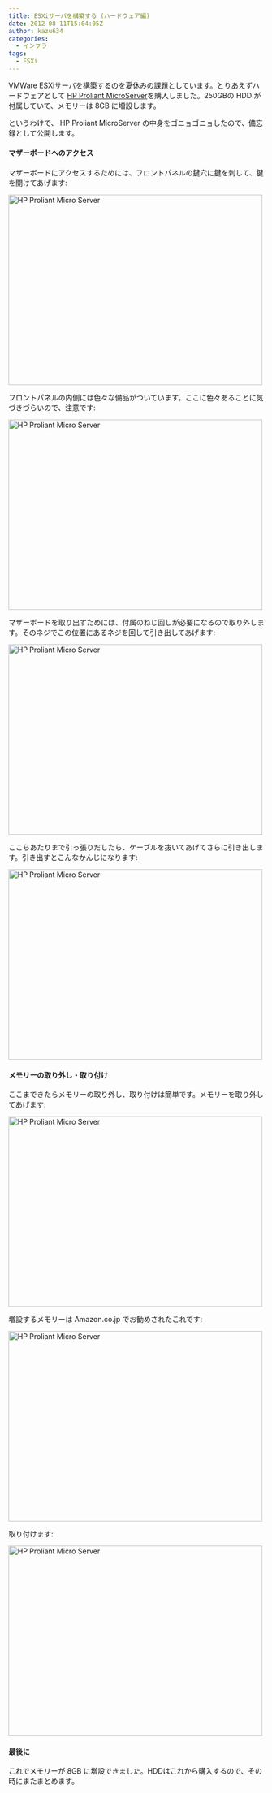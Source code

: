 ```yaml
---
title: ESXiサーバを構築する (ハードウェア編)
date: 2012-08-11T15:04:05Z
author: kazu634
categories:
  - インフラ
tags:
  - ESXi
---
```

<div class="section">
<p>
    VMWare ESXiサーバを構築するのを夏休みの課題としています。とりあえずハードウェアとして <a href="http://h50146.www5.hp.com/products/servers/proliant/micro/" onclick="__gaTracker('send', 'event', 'outbound-article', 'http://h50146.www5.hp.com/products/servers/proliant/micro/', 'HP Proliant MicroServer');" target="_blank">HP Proliant MicroServer</a>を購入しました。250GBの HDD が付属していて、メモリーは 8GB に増設します。
</p>

<p>
    というわけで、 HP Proliant MicroServer の中身をゴニョゴニョしたので、備忘録として公開します。
</p>

<h4>
    マザーボードへのアクセス
</h4>

<p>
    マザーボードにアクセスするためには、フロントパネルの鍵穴に鍵を刺して、鍵を開けてあげます:
</p>

<p>
<a href="http://www.flickr.com/photos/42332031@N02/7756786490/" onclick="__gaTracker('send', 'event', 'outbound-article', 'http://www.flickr.com/photos/42332031@N02/7756786490/', '');" title="HP Proliant Micro Server by kazu634, on Flickr"><img src="http://farm9.staticflickr.com/8296/7756786490_9c81baeb89.jpg" alt="HP Proliant Micro Server" width="500" height="375" /></a>
</p>

<p>
    フロントパネルの内側には色々な備品がついています。ここに色々あることに気づきづらいので、注意です:
</p>

<p>
<a href="http://www.flickr.com/photos/42332031@N02/7756790676/" onclick="__gaTracker('send', 'event', 'outbound-article', 'http://www.flickr.com/photos/42332031@N02/7756790676/', '');" title="HP Proliant Micro Server by kazu634, on Flickr"><img src="http://farm8.staticflickr.com/7254/7756790676_1860832d3f.jpg" alt="HP Proliant Micro Server" width="500" height="375" /></a>
</p>

<p>
    マザーボードを取り出すためには、付属のねじ回しが必要になるので取り外します。そのネジでこの位置にあるネジを回して引き出してあげます:
</p>

<p>
<a href="http://www.flickr.com/photos/42332031@N02/7756788430/" onclick="__gaTracker('send', 'event', 'outbound-article', 'http://www.flickr.com/photos/42332031@N02/7756788430/', '');" title="HP Proliant Micro Server by kazu634, on Flickr"><img src="http://farm9.staticflickr.com/8286/7756788430_fd1ba19831.jpg" alt="HP Proliant Micro Server" width="500" height="375" /></a>
</p>

<p>
    ここらあたりまで引っ張りだしたら、ケーブルを抜いてあげてさらに引き出します。引き出すとこんなかんじになります:
</p>

<p>
<a href="http://www.flickr.com/photos/42332031@N02/7756614206/" onclick="__gaTracker('send', 'event', 'outbound-article', 'http://www.flickr.com/photos/42332031@N02/7756614206/', '');" title="HP Proliant Micro Server by kazu634, on Flickr"><img src="http://farm9.staticflickr.com/8284/7756614206_67942851a3.jpg" alt="HP Proliant Micro Server" width="500" height="375" /></a>
</p>

<h4>
    メモリーの取り外し・取り付け
</h4>

<p>
    ここまできたらメモリーの取り外し、取り付けは簡単です。メモリーを取り外してあげます:
</p>

<p>
<a href="http://www.flickr.com/photos/42332031@N02/7756618144/" onclick="__gaTracker('send', 'event', 'outbound-article', 'http://www.flickr.com/photos/42332031@N02/7756618144/', '');" title="HP Proliant Micro Server by kazu634, on Flickr"><img src="http://farm9.staticflickr.com/8282/7756618144_824c8831bf.jpg" alt="HP Proliant Micro Server" width="500" height="375" /></a>
</p>

<p>
    増設するメモリーは Amazon.co.jp でお勧めされたこれです:
</p>

<p>
<a href="http://www.flickr.com/photos/42332031@N02/7756614940/" onclick="__gaTracker('send', 'event', 'outbound-article', 'http://www.flickr.com/photos/42332031@N02/7756614940/', '');" title="HP Proliant Micro Server by kazu634, on Flickr"><img src="http://farm9.staticflickr.com/8291/7756614940_e019bfa61a.jpg" alt="HP Proliant Micro Server" width="500" height="375" /></a>
</p>

<p>
    取り付けます:
</p>

<p>
<a href="http://www.flickr.com/photos/42332031@N02/7756621376/" onclick="__gaTracker('send', 'event', 'outbound-article', 'http://www.flickr.com/photos/42332031@N02/7756621376/', '');" title="HP Proliant Micro Server by kazu634, on Flickr"><img src="http://farm9.staticflickr.com/8440/7756621376_ecbd2f1ca9.jpg" alt="HP Proliant Micro Server" width="500" height="375" /></a>
</p>

<h4>
    最後に
</h4>

<p>
    これでメモリーが 8GB に増設できました。HDDはこれから購入するので、その時にまたまとめます。
</p>
</div>
